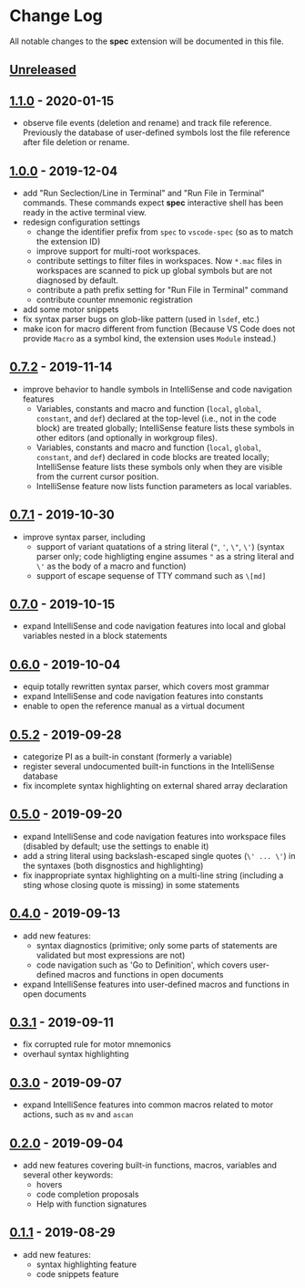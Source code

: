 # Change Log

All notable changes to the __spec__ extension will be documented in this file.

<!-- Check [Keep a Changelog](http://keepachangelog.com/) for recommendations on how to structure this file. -->

## [Unreleased]

## [1.1.0] - 2020-01-15

* observe file events (deletion and rename) and track file reference. Previously the database of user-defined symbols lost the file reference after file deletion or rename.

## [1.0.0] - 2019-12-04

* add "Run Seclection/Line in Terminal" and "Run File in Terminal" commands. These commands expect __spec__ interactive shell has been ready in the active terminal view.
* redesign configuration settings
  * change the identifier prefix from `spec` to `vscode-spec` (so as to match the extension ID)
  * improve support for multi-root workspaces.
  * contribute settings to filter files in workspaces. Now `*.mac` files in workspaces are scanned to pick up global symbols but are not diagnosed by default.
  * contribute a path prefix setting for "Run File in Terminal" command
  * contribute counter mnemonic registration
* add some motor snippets
* fix syntax parser bugs on glob-like pattern (used in `lsdef`, etc.)
* make icon for macro different from function (Because VS Code does not provide `Macro` as a symbol kind, the extension uses `Module` instead.)

## [0.7.2] - 2019-11-14

* improve behavior to handle symbols in IntelliSense and code navigation features
  * Variables, constants and macro and function (`local`, `global`, `constant`, and `def`) declared at the top-level (i.e., not in the code block) are treated globally; IntelliSense feature lists these symbols in other editors (and optionally in workgroup files).
  * Variables, constants and macro and function (`local`, `global`, `constant`, and `def`) declared in code blocks are treated locally; IntelliSense feature lists these symbols only when they are visible from the current cursor position.
  * IntelliSense feature now lists function parameters as local variables.

## [0.7.1] - 2019-10-30

* improve syntax parser, including
  * support of variant quatations of a string literal (`"`, `'`, `\"`, `\'`) (syntax parser only; code highligting engine assumes `"` as a string literal and `\'` as the body of a macro and function)
  * support of escape sequense of TTY command such as `\[md]`

## [0.7.0] - 2019-10-15

* expand IntelliSense and code navigation features into local and global variables nested in a block statements

## [0.6.0] - 2019-10-04

* equip totally rewritten syntax parser, which covers most grammar
* expand IntelliSense and code navigation features into constants
* enable to open the reference manual as a virtual document

## [0.5.2] - 2019-09-28

* categorize PI as a built-in constant (formerly a variable)
* register several undocumented built-in functions in the IntelliSense database
* fix incomplete syntax highlighting on external shared array declaration

## [0.5.0] - 2019-09-20

* expand IntelliSense and code navigation features into workspace files (disabled by default; use the settings to enable it)
* add a string literal using backslash-escaped single quotes (`\' ... \'`) in the syntaxes (both disgnostics and highlighting)
* fix inappropriate syntax highlighting on a multi-line string (including a sting whose closing quote is missing) in some statements

## [0.4.0] - 2019-09-13

* add new features:
  * syntax diagnostics (primitive; only some parts of statements are validated but most expressions are not)
  * code navigation such as 'Go to Definition', which covers user-defined macros and functions in open documents
* expand IntelliSense features into user-defined macros and functions in open documents

## [0.3.1] - 2019-09-11

* fix corrupted rule for motor mnemonics
* overhaul syntax highlighting

## [0.3.0] - 2019-09-07

* expand IntelliSence features into common macros related to motor actions, such as `mv` and `ascan`

## [0.2.0] - 2019-09-04

* add new features covering built-in functions, macros, variables and several other keywords:
  * hovers
  * code completion proposals
  * Help with function signatures

## [0.1.1] - 2019-08-29

* add new features:
  * syntax highlighting feature
  * code snippets feature

[Unreleased]: https://github.com/fujidana/vscode-spec/compare/v1.1.0...HEAD
[1.1.0]: https://github.com/fujidana/vscode-spec/compare/v1.0.0...v1.1.0
[1.0.0]: https://github.com/fujidana/vscode-spec/compare/v0.7.2...v1.0.0
[0.7.2]: https://github.com/fujidana/vscode-spec/compare/v0.7.1...v0.7.2
[0.7.1]: https://github.com/fujidana/vscode-spec/compare/v0.7.0...v0.7.1
[0.7.0]: https://github.com/fujidana/vscode-spec/compare/v0.6.0...v0.7.0
[0.6.0]: https://github.com/fujidana/vscode-spec/compare/v0.5.2...v0.6.0
[0.5.2]: https://github.com/fujidana/vscode-spec/compare/v0.5.0...v0.5.2
[0.5.0]: https://github.com/fujidana/vscode-spec/compare/v0.4.0...v0.5.0
[0.4.0]: https://github.com/fujidana/vscode-spec/compare/v0.3.1...v0.4.0
[0.3.1]: https://github.com/fujidana/vscode-spec/compare/v0.3.0...v0.3.1
[0.3.0]: https://github.com/fujidana/vscode-spec/compare/v0.2.0...v0.3.0
[0.2.0]: https://github.com/fujidana/vscode-spec/compare/v0.1.1...v0.2.0
[0.1.1]: https://github.com/fujidana/vscode-spec/releases/tag/v0.1.1

